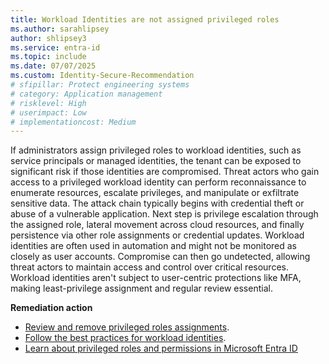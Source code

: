 ```yaml
---
title: Workload Identities are not assigned privileged roles 
ms.author: sarahlipsey
author: shlipsey3
ms.service: entra-id
ms.topic: include
ms.date: 07/07/2025
ms.custom: Identity-Secure-Recommendation
# sfipillar: Protect engineering systems
# category: Application management
# risklevel: High
# userimpact: Low
# implementationcost: Medium
---
```

If administrators assign privileged roles to workload identities, such as service principals or managed identities, the tenant can be exposed to significant risk if those identities are compromised. Threat actors who gain access to a privileged workload identity can perform reconnaissance to enumerate resources, escalate privileges, and manipulate or exfiltrate sensitive data. The attack chain typically begins with credential theft or abuse of a vulnerable application. Next step is privilege escalation through the assigned role, lateral movement across cloud resources, and finally persistence via other role assignments or credential updates. Workload identities are often used in automation and might not be monitored as closely as user accounts. Compromise can then go undetected, allowing threat actors to maintain access and control over critical resources. Workload identities aren't subject to user-centric protections like MFA, making least-privilege assignment and regular review essential. 

**Remediation action**
- [Review and remove privileged roles assignments](../../id-governance/privileged-identity-management/pim-resource-roles-assign-roles.md#update-or-remove-an-existing-role-assignment).
- [Follow the best practices for workload identities](../../workload-id/workload-identities-overview.md#key-scenarios).
- [Learn about privileged roles and permissions in Microsoft Entra ID](../../identity/role-based-access-control/privileged-roles-permissions.md)